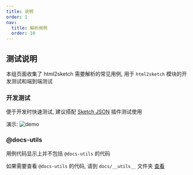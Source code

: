 ```yaml
---
title: 说明
order: 1
nav:
  title: 解析用例
  order: 10
---
```


## 测试说明

本组页面收集了 html2sketch 需要解析的常见用例, 用于 `html2sketch` 模块的开发测试和端到端测试

### 开发测试

便于开发时快速测试, 建议搭配 [Sketch JSON](https://github.com/arvinxx/sketch-json) 插件测试使用

演示: ![demo](https://gw.alipayobjects.com/zos/antfincdn/TrL5ejOKSE/demo.gif)

### @docs-utils

用例代码显示上并不包括 `@docs-utils` 的代码

如果需要查看 `@docs-utils` 的代码, 请到 `docs/__utils__` 文件夹 [查看](https://github.com/ant-design/html2sketch/tree/master/docs/__utils__)
